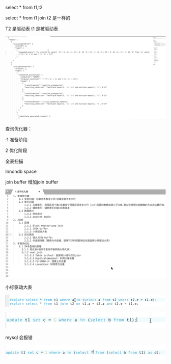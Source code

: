 select * from  t1,t2

select * from t1 join t2 是一样的

T2 是驱动表  t1 是被驱动表



![image-20200917195430302](assets/image-20200917195430302.png)



查询优化器：  

·1 准备阶段

2 优化阶段



全表扫描

Innondb space

join buffer   增加join buffer



 ![image-20200917224736196](assets/image-20200917224736196.png)

  

小标驱动大表 

 ![image-20200917231413577](assets/image-20200917231413577.png)

![image-20200917232257836](assets/image-20200917232257836.png)

mysql 会报错

![image-20200917232327824](assets/image-20200917232327824.png)

